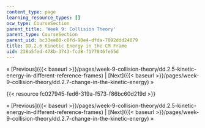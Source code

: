 ```yaml
---
content_type: page
learning_resource_types: []
ocw_type: CourseSection
parent_title: 'Week 9: Collision Theory'
parent_type: CourseSection
parent_uid: bc33ee80-c8fd-90e4-dfda-7092ddd24879
title: DD.2.6 Kinetic Energy in the CM Frame
uid: 238a5fed-478b-3743-fcd8-f177046fe55d
---
```


« [Previous]({{< baseurl >}}/pages/week-9-collision-theory/dd.2.5-kinetic-energy-in-different-reference-frames) | [Next]({{< baseurl >}}/pages/week-9-collision-theory/dd.2.7-change-in-the-kinetic-energy) »

{{< resource fc027945-fed6-319a-f573-f86bc60d219d >}}

« [Previous]({{< baseurl >}}/pages/week-9-collision-theory/dd.2.5-kinetic-energy-in-different-reference-frames) | [Next]({{< baseurl >}}/pages/week-9-collision-theory/dd.2.7-change-in-the-kinetic-energy) »